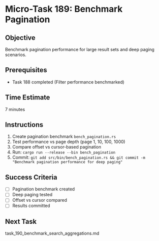 # Micro-Task 189: Benchmark Pagination

## Objective
Benchmark pagination performance for large result sets and deep paging scenarios.

## Prerequisites
- Task 188 completed (Filter performance benchmarked)

## Time Estimate
7 minutes

## Instructions
1. Create pagination benchmark `bench_pagination.rs`
2. Test performance vs page depth (page 1, 10, 100, 1000)
3. Compare offset vs cursor-based pagination
4. Run: `cargo run --release --bin bench_pagination`
5. Commit: `git add src/bin/bench_pagination.rs && git commit -m "Benchmark pagination performance for deep paging"`

## Success Criteria
- [ ] Pagination benchmark created
- [ ] Deep paging tested
- [ ] Offset vs cursor compared
- [ ] Results committed

## Next Task
task_190_benchmark_search_aggregations.md